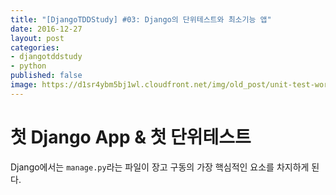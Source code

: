 ```yaml
---
title: "[DjangoTDDStudy] #03: Django의 단위테스트와 최소기능 앱"
date: 2016-12-27
layout: post
categories:
- djangotddstudy
- python
published: false
image: https://d1sr4ybm5bj1wl.cloudfront.net/img/old_post/unit-test-works.jpg
---
```



# 첫 Django App & 첫 단위테스트

Django에서는 `manage.py`라는 파일이 장고 구동의 가장 핵심적인 요소를 차지하게 된다. 